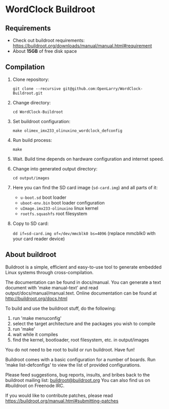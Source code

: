 # WordClock Buildroot

## Requirements
* Check out buildroot requirements: https://buildroot.org/downloads/manual/manual.html#requirement
* About __15GB__ of free disk space

## Compilation

1. Clone repository:
   
   `git clone --recursive git@github.com:OpenLarry/WordClock-Buildroot.git`
2. Change directory:
   
   `cd WordClock-Buildroot`
3. Set buildroot configuration:
   
   `make olimex_imx233_olinuxino_wordclock_defconfig`
4. Run build process:
   
   `make`
5. Wait. Build time depends on hardware configuration and internet speed.
6. Change into generated output directory:
   
   `cd output/images`
7. Here you can find the SD card image (`sd-card.img`) and all parts of it:
   
   * `u-boot.sd` boot loader
   * `uboot-env.bin` boot loader configuration
   * `uImage.imx233-olinuxino` linux kernel
   * `rootfs.squashfs` root filesystem
   
8. Copy to SD card:
   
   `dd if=sd-card.img of=/dev/mmcblk0 bs=4096` (replace mmcblk0 with your card reader device)

## About buildroot

Buildroot is a simple, efficient and easy-to-use tool to generate embedded
Linux systems through cross-compilation.

The documentation can be found in docs/manual. You can generate a text
document with 'make manual-text' and read output/docs/manual/manual.text.
Online documentation can be found at http://buildroot.org/docs.html

To build and use the buildroot stuff, do the following:

1. run 'make menuconfig'
2. select the target architecture and the packages you wish to compile
3. run 'make'
4. wait while it compiles
5. find the kernel, bootloader, root filesystem, etc. in output/images

You do not need to be root to build or run buildroot.   Have fun!

Buildroot comes with a basic configuration for a number of boards. Run
'make list-defconfigs' to view the list of provided configurations.

Please feed suggestions, bug reports, insults, and bribes back to the
buildroot mailing list: buildroot@buildroot.org
You can also find us on #buildroot on Freenode IRC.

If you would like to contribute patches, please read
https://buildroot.org/manual.html#submitting-patches
